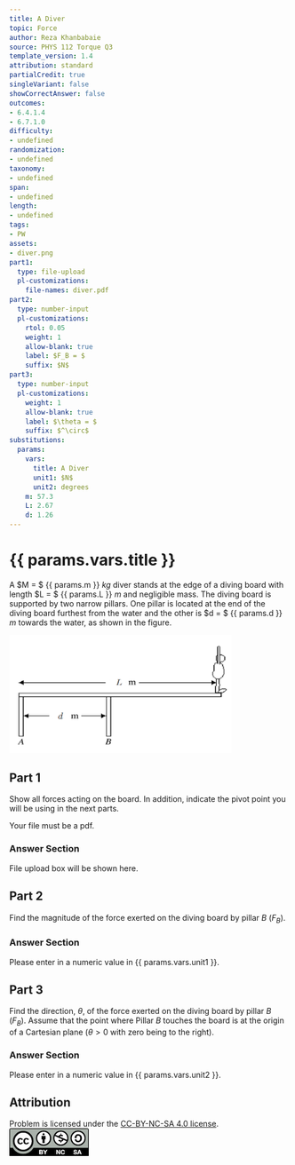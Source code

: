```yaml
---
title: A Diver
topic: Force
author: Reza Khanbabaie
source: PHYS 112 Torque Q3
template_version: 1.4
attribution: standard
partialCredit: true
singleVariant: false
showCorrectAnswer: false
outcomes:
- 6.4.1.4
- 6.7.1.0
difficulty:
- undefined
randomization:
- undefined
taxonomy:
- undefined
span:
- undefined
length:
- undefined
tags:
- PW
assets:
- diver.png
part1:
  type: file-upload
  pl-customizations:
    file-names: diver.pdf
part2:
  type: number-input
  pl-customizations:
    rtol: 0.05
    weight: 1
    allow-blank: true
    label: $F_B = $
    suffix: $N$
part3:
  type: number-input
  pl-customizations:
    weight: 1
    allow-blank: true
    label: $\theta = $
    suffix: $^\circ$
substitutions:
  params:
    vars:
      title: A Diver
      unit1: $N$
      unit2: degrees
    m: 57.3
    L: 2.67
    d: 1.26
---
```

# {{ params.vars.title }}
A $M = $ {{ params.m }} $kg$ diver stands at the edge of a diving board with length $L = $ {{ params.L }} $m$ and negligible mass. The diving board is supported by two narrow pillars. One pillar is located at the end of the diving board furthest from the water and the other is $d = $ {{ params.d }} $m$ towards the water, as shown in the figure.

<img src="diver.png" width=400 alt="A diver stands at the right edge of a diving board of length L metres supported by two pillars A and B which are d metres apart. Pillar A touches the left end of the board.">

## Part 1

Show all forces acting on the board. In addition, indicate the pivot point you will be using in the next parts.

Your file must be a pdf.

### Answer Section

File upload box will be shown here.

## Part 2

Find the magnitude of the force exerted on the diving board by pillar $B$ ($F_B$).

### Answer Section

Please enter in a numeric value in {{ params.vars.unit1 }}.

## Part 3

Find the direction, $\theta$, of the force exerted on the diving board by pillar $B$ ($F_B$). Assume that the point where Pillar $B$ touches the board is at the origin of a Cartesian plane ($\theta > 0$ with zero being to the right).

### Answer Section

Please enter in a numeric value in {{ params.vars.unit2 }}.

## Attribution

Problem is licensed under the [CC-BY-NC-SA 4.0 license](https://creativecommons.org/licenses/by-nc-sa/4.0/).<br> ![The Creative Commons 4.0 license requiring attribution-BY, non-commercial-NC, and share-alike-SA license.](https://raw.githubusercontent.com/firasm/bits/master/by-nc-sa.png)
